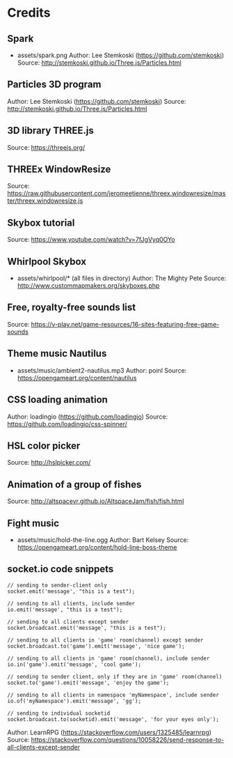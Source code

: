# Credits

## Spark
- assets/spark.png
Author: Lee Stemkoski (https://github.com/stemkoski)
Source: http://stemkoski.github.io/Three.js/Particles.html

## Particles 3D program
Author: Lee Stemkoski (https://github.com/stemkoski)
Source: http://stemkoski.github.io/Three.js/Particles.html

## 3D library THREE.js
Source: https://threejs.org/

## THREEx WindowResize
Source: https://raw.githubusercontent.com/jeromeetienne/threex.windowresize/master/threex.windowresize.js

## Skybox tutorial
Source: https://www.youtube.com/watch?v=7fJgVyq0OYo

## Whirlpool Skybox
- assets/whirlpool/* (all files in directory)
Author: The Mighty Pete
Source: http://www.custommapmakers.org/skyboxes.php

## Free, royalty-free sounds list
Source: https://v-play.net/game-resources/16-sites-featuring-free-game-sounds

## Theme music Nautilus
- assets/music/ambient2-nautilus.mp3
Author: poinl
Source: https://opengameart.org/content/nautilus

## CSS loading animation
Author: loadingio (https://github.com/loadingio)
Source: https://github.com/loadingio/css-spinner/

## HSL color picker
Source: http://hslpicker.com/

## Animation of a group of fishes
Source: http://altspacevr.github.io/AltspaceJam/fish/fish.html

## Fight music
- assets/music/hold-the-line.ogg
Author: Bart Kelsey
Source: https://opengameart.org/content/hold-line-boss-theme

## socket.io code snippets
```
// sending to sender-client only
socket.emit('message', "this is a test");

// sending to all clients, include sender
io.emit('message', "this is a test");

// sending to all clients except sender
socket.broadcast.emit('message', "this is a test");

// sending to all clients in 'game' room(channel) except sender
socket.broadcast.to('game').emit('message', 'nice game');

// sending to all clients in 'game' room(channel), include sender
io.in('game').emit('message', 'cool game');

// sending to sender client, only if they are in 'game' room(channel)
socket.to('game').emit('message', 'enjoy the game');

// sending to all clients in namespace 'myNamespace', include sender
io.of('myNamespace').emit('message', 'gg');

// sending to individual socketid
socket.broadcast.to(socketid).emit('message', 'for your eyes only');
```
Author: LearnRPG (https://stackoverflow.com/users/1325485/learnrpg)
Source: https://stackoverflow.com/questions/10058226/send-response-to-all-clients-except-sender
